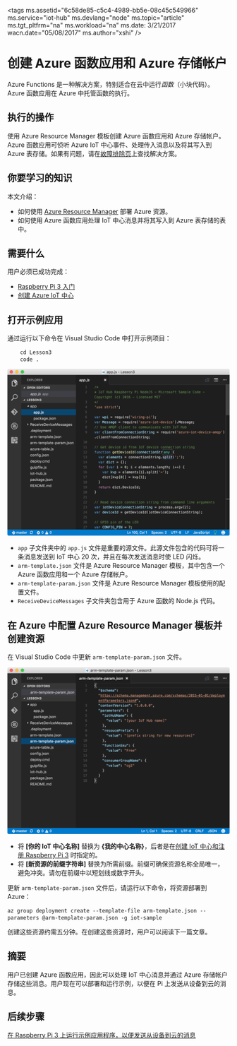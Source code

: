 <properties
    pageTitle="创建 Azure Function App 和 Azure 存储帐户 | Azure"
    description="Azure 函数应用可侦听 Azure IoT 中心事件、处理传入消息以及将其写入到 Azure 表存储。"
    services="iot-hub"
    documentationcenter=""
    author="shizn"
    manager="timlt"
    tags=""
    keywords="在云中存储数据, 云中存储的数据, iot 云服务" />
<tags
    ms.assetid="6c58de85-c5c4-4989-bb5e-08c45c549966"
    ms.service="iot-hub"
    ms.devlang="node"
    ms.topic="article"
    ms.tgt_pltfrm="na"
    ms.workload="na"
    ms.date: 3/21/2017
    wacn.date="05/08/2017"
    ms.author="xshi" />  


# 创建 Azure 函数应用和 Azure 存储帐户
Azure Functions 是一种解决方案，特别适合在云中运行*函数*（小块代码）。Azure 函数应用在 Azure 中托管函数的执行。

## 执行的操作
使用 Azure Resource Manager 模板创建 Azure 函数应用和 Azure 存储帐户。Azure 函数应用可侦听 Azure IoT 中心事件、处理传入消息以及将其写入到 Azure 表存储。如果有问题，请在[故障排除页](/documentation/articles/iot-hub-raspberry-pi-kit-node-troubleshooting/)上查找解决方案。

## 你要学习的知识
本文介绍：

* 如何使用 [Azure Resource Manager](/documentation/articles/resource-group-overview/) 部署 Azure 资源。
* 如何使用 Azure 函数应用处理 IoT 中心消息并将其写入到 Azure 表存储的表中。

## 需要什么
用户必须已成功完成：

* [Raspberry Pi 3 入门](/documentation/articles/iot-hub-raspberry-pi-kit-node-get-started/)
* [创建 Azure IoT 中心](/documentation/articles/iot-hub-raspberry-pi-kit-node-get-started/)

## 打开示例应用
通过运行以下命令在 Visual Studio Code 中打开示例项目：

        cd Lesson3
        code .

![存储库结构](./media/iot-hub-raspberry-pi-lessons/lesson3/repo_structure.png)  


* `app` 子文件夹中的 `app.js` 文件是重要的源文件。此源文件包含的代码可将一条消息发送到 IoT 中心 20 次，并且在每次发送消息时使 LED 闪烁。
* `arm-template.json` 文件是 Azure Resource Manager 模板，其中包含一个 Azure 函数应用和一个 Azure 存储帐户。
* `arm-template-param.json` 文件是 Azure Resource Manager 模板使用的配置文件。
* `ReceiveDeviceMessages` 子文件夹包含用于 Azure 函数的 Node.js 代码。

## 在 Azure 中配置 Azure Resource Manager 模板并创建资源
在 Visual Studio Code 中更新 `arm-template-param.json` 文件。

![Azure Resource Manager 模板参数](./media/iot-hub-raspberry-pi-lessons/lesson3/arm_para.png)  


* 将 **[你的 IoT 中心名称]** 替换为 **{我的中心名称}**，后者是在[创建 IoT 中心和注册 Raspberry Pi 3](/documentation/articles/iot-hub-raspberry-pi-kit-node-lesson2-prepare-azure-iot-hub/) 时指定的。
* 将 **[新资源的前缀字符串]** 替换为所需前缀。前缀可确保资源名称全局唯一，避免冲突。请勿在前缀中以短划线或数字开头。

更新 `arm-template-param.json` 文件后，请运行以下命令，将资源部署到 Azure：

	az group deployment create --template-file arm-template.json --parameters @arm-template-param.json -g iot-sample

创建这些资源约需五分钟。在创建这些资源时，用户可以阅读下一篇文章。

## 摘要
用户已创建 Azure 函数应用，因此可以处理 IoT 中心消息并通过 Azure 存储帐户存储这些消息。用户现在可以部署和运行示例，以便在 Pi 上发送从设备到云的消息。

## 后续步骤
[在 Raspberry Pi 3 上运行示例应用程序，以便发送从设备到云的消息](/documentation/articles/iot-hub-raspberry-pi-kit-node-lesson3-run-azure-blink/)

<!---HONumber=Mooncake_0109_2017-->
<!--Update_Description:update wording-->